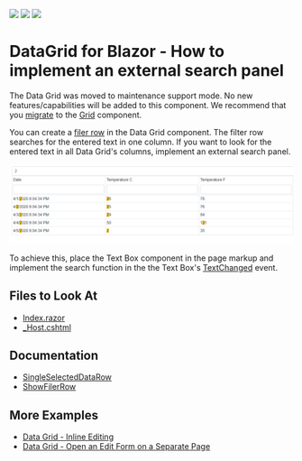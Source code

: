 <!-- default badges list -->
![](https://img.shields.io/endpoint?url=https://codecentral.devexpress.com/api/v1/VersionRange/251680245/22.1.2%2B)
[![](https://img.shields.io/badge/Open_in_DevExpress_Support_Center-FF7200?style=flat-square&logo=DevExpress&logoColor=white)](https://supportcenter.devexpress.com/ticket/details/T878016)
[![](https://img.shields.io/badge/📖_How_to_use_DevExpress_Examples-e9f6fc?style=flat-square)](https://docs.devexpress.com/GeneralInformation/403183)
<!-- default badges end -->

# DataGrid for Blazor - How to implement an external search panel

The Data Grid was moved to maintenance support mode. No new features/capabilities will be added to this component. We recommend that you [migrate](https://docs.devexpress.com/Blazor/403162/grid/migrate-from-data-grid-to-grid) to the [Grid](https://docs.devexpress.com/Blazor/403143/grid) component. 

You can create a [filer row](https://docs.devexpress.com/Blazor/DevExpress.Blazor.DxDataGrid-1.ShowFilterRow) in the Data Grid component. The filter row searches for the entered text in one column. If you want to look for the entered text in all Data Grid's columns, implement an external search panel.

![External Search Panel](images/DataGrid.png)

To achieve this, place the Text Box component in the page markup and implement the search function in the the Text Box's [TextChanged](https://docs.devexpress.com/Blazor/DevExpress.Blazor.DxTextBox.TextChanged) event. 

## Files to Look At

* [Index.razor](./CS/DevExpressBlazorStarter/Pages/Index.razor)
* [_Host.cshtml](./CS/DevExpressBlazorStarter/Pages/_Host.cshtml)

## Documentation

* [SingleSelectedDataRow](https://docs.devexpress.com/Blazor/DevExpress.Blazor.DxDataGrid-1.SingleSelectedDataRow)
* [ShowFilerRow](https://docs.devexpress.com/Blazor/DevExpress.Blazor.DxDataGrid-1.ShowFilterRow)

## More Examples

* [Data Grid - Inline Editing](https://github.com/DevExpress-Examples/Blazor-dxdatagrid-inline-editing)
* [Data Grid - Open an Edit Form on a Separate Page](https://github.com/DevExpress-Examples/blazor-DxDataGrid-Separate-Edit-Form)
